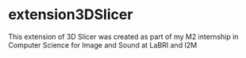 # extension3DSlicer
This extension of 3D Slicer was created as part of my M2 internship in Computer Science for Image and Sound at LaBRI and I2M
